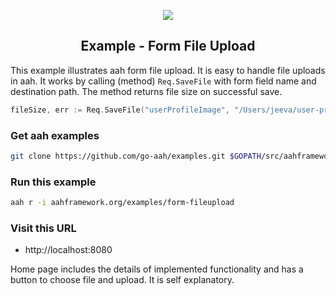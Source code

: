 <p align="center">
  <img src="https://cdn.aahframework.org/assets/img/aah-logo-64x64.png" />
  <h2 align="center">Example - Form File Upload</h2>
</p>

This example illustrates aah form file upload. It is easy to handle file uploads in aah. It works by calling (method) `Req.SaveFile` with form field name and destination path. The method returns file size on successful save.

```go
fileSize, err := Req.SaveFile("userProfileImage", "/Users/jeeva/user-profile-uploads")
```

### Get aah examples

```bash
git clone https://github.com/go-aah/examples.git $GOPATH/src/aahframework.org/examples
```

### Run this example

```bash
aah r -i aahframework.org/examples/form-fileupload
```

### Visit this URL

  * http://localhost:8080

Home page includes the details of implemented functionality and has a button to choose file and upload. It is self explanatory.
